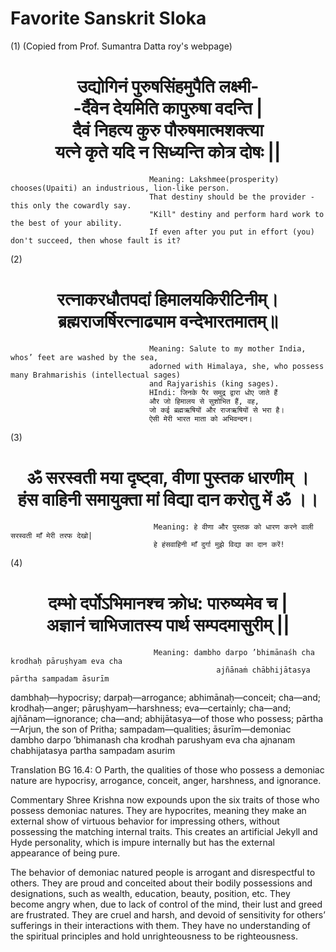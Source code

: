# Favorite Sanskrit Sloka
(1)
(Copied from Prof. Sumantra Datta roy's webpage)
                                   <h1 align="center">उद्योगिनं पुरुषसिंहमुपैति लक्ष्मी-<br>
                                                    -र्दैवेन देयमिति कापुरुषा वदन्ति |<br>
                                                     दैवं निहत्य कुरु पौरुषमात्मशक्त्या<br>
                                                    यत्ने कृते यदि न सिध्यन्ति कोत्र दोषः ||</h1>
                                  
                                   Meaning: Lakshmee(prosperity) chooses(Upaiti) an industrious, lion-like person.
                                   That destiny should be the provider - this only the cowardly say. 
                                   "Kill" destiny and perform hard work to the best of your ability. 
                                   If even after you put in effort (you) don't succeed, then whose fault is it? 
       

(2)
                                        <h1 align="center">रत्नाकरधौतपदां हिमालयकिरीटिनीम्।<br>
                                                    ब्रह्मराजर्षिरत्नाढ्याम वन्देभारतमातम्॥</h1>
                                                    
                                   Meaning: Salute to my mother India, whos’ feet are washed by the sea, 
                                   adorned with Himalaya, she, who possess many Brahmarishis (intellectual sages) 
                                   and Rajyarishis (king sages).
                                   HIndi: जिनके पैर समुद्र द्वारा धोए जाते हैं 
                                   और जो हिमालय से सुशोभित हैं, वह, 
                                   जो कई ब्रह्मऋषियों और राजऋषियों से भरा है। 
                                   ऐसी मेरी भारत माता को अभिवन्दन।       
(3)
                                       <h1 align="center">ॐ सरस्वती मया दृष्ट्वा, वीणा पुस्तक धारणीम् ।<br>
                                                          हंस वाहिनी समायुक्ता मां विद्या दान करोतु में ॐ ।।</h1>
                                                          
                                    Meaning: हे वीणा और पुस्तक को धारण करने वाली सरस्वती माँ मेरी तरफ देखो| 
                                    हे हंसवाहिनी माँ दुर्गा मुझे विद्या का दान करें!
(4)                                    
                                    <h1 align="center"> दम्भो दर्पोऽभिमानश्च क्रोध: पारुष्यमेव च |<br>
                                                     अज्ञानं चाभिजातस्य पार्थ सम्पदमासुरीम् || </h1>
                                    
                                    Meaning: dambho darpo ’bhimānaśh cha krodhaḥ pāruṣhyam eva cha
                                                  ajñānaṁ chābhijātasya pārtha sampadam āsurīm

dambhaḥ—hypocrisy; darpaḥ—arrogance; abhimānaḥ—conceit; cha—and; krodhaḥ—anger; pāruṣhyam—harshness; eva—certainly; cha—and; ajñānam—ignorance; cha—and; abhijātasya—of those who possess; pārtha—Arjun, the son of Pritha; sampadam—qualities; āsurīm—demoniac
dambho darpo ’bhimanash cha krodhah parushyam eva cha
ajnanam chabhijatasya partha sampadam asurim

Translation
BG 16.4: O Parth, the qualities of those who possess a demoniac nature are hypocrisy, arrogance, conceit, anger, harshness, and ignorance.

Commentary
Shree Krishna now expounds upon the six traits of those who possess demoniac natures. They are hypocrites, meaning they make an external show of virtuous behavior for impressing others, without possessing the matching internal traits. This creates an artificial Jekyll and Hyde personality, which is impure internally but has the external appearance of being pure.

The behavior of demoniac natured people is arrogant and disrespectful to others. They are proud and conceited about their bodily possessions and designations, such as wealth, education, beauty, position, etc. They become angry when, due to lack of control of the mind, their lust and greed are frustrated. They are cruel and harsh, and devoid of sensitivity for others’ sufferings in their interactions with them. They have no understanding of the spiritual principles and hold unrighteousness to be righteousness.
